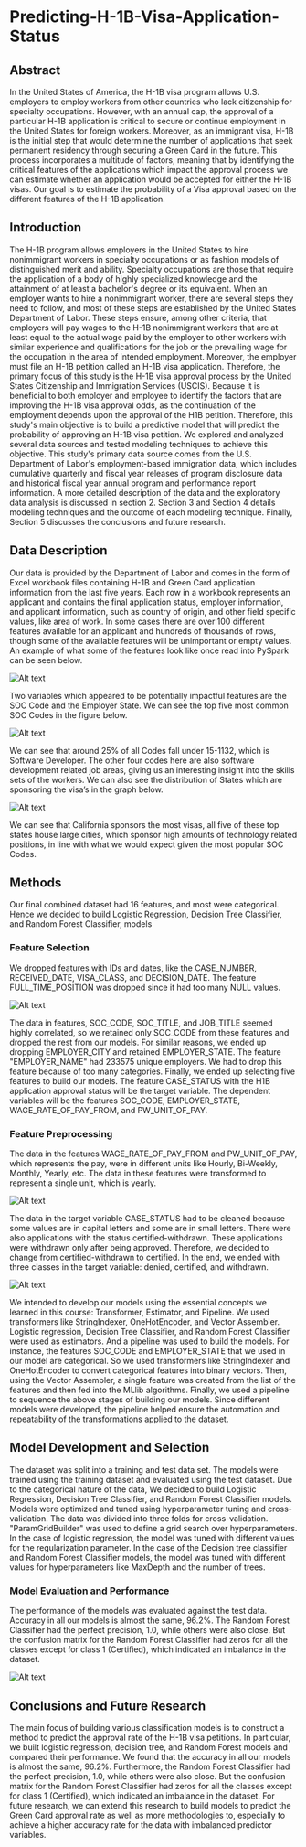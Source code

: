 # Predicting-H-1B-Visa-Application-Status

## Abstract

In the United States of America, the H-1B visa program allows U.S. employers to employ workers from other countries who lack citizenship for specialty occupations. However, with an annual cap, the approval of a particular H-1B application is critical to secure or continue employment in the United States for foreign workers. Moreover, as an immigrant visa, H-1B is the initial step that would determine the number of applications that seek permanent residency through securing a Green Card in the future. This process incorporates a multitude of factors, meaning that by identifying the critical features of the applications which impact the approval process we can estimate whether an application would be accepted for either the H-1B visas. Our goal is to estimate the probability of a Visa approval based on the different features of the H-1B application.

## Introduction

The H-1B program allows employers in the United States to hire nonimmigrant workers in specialty occupations or as fashion models of distinguished merit and ability. Specialty occupations are those that require the application of a body of highly specialized knowledge and the attainment of at least a bachelor's degree or its equivalent.
When an employer wants to hire a nonimmigrant worker, there are several steps they need to follow, and most of these steps are established by the United States Department of Labor. These steps ensure, among other criteria, that employers will pay wages to the H-1B nonimmigrant workers that are at least equal to the actual wage paid by the employer to other workers with similar experience and qualifications for the job or the prevailing wage for the occupation in the area of intended employment.
Moreover, the employer must file an H-1B petition called an H-1B visa application. Therefore, the primary focus of this study is the H-1B visa approval process by the United States Citizenship and Immigration Services (USCIS). Because it is beneficial to both employer and employee to identify the factors that are improving the H-1B visa approval odds, as the continuation of the employment depends upon the approval of the H1B petition. Therefore, this study's main objective is to build a predictive model that will predict the probability of approving an H-1B visa petition. We explored and analyzed several data sources and tested modeling techniques to achieve this objective.
This study's primary data source comes from the U.S. Department of Labor's employment-based immigration data, which includes cumulative quarterly and fiscal year releases of program disclosure data and historical fiscal year annual program and performance report information. A more detailed description of the data and the exploratory data analysis is discussed in section 2.
Section 3 and Section 4 details modeling techniques and the outcome of each modeling technique. Finally, Section 5 discusses the conclusions and future research. 

## Data Description

Our data is provided by the Department of Labor and comes in the form of Excel workbook files containing H-1B and Green Card application information from the last five years. Each row in a workbook represents an applicant and contains the final application status, employer information, and applicant information, such as country of origin, and other field specific values, like area of work. In some cases there are over 100 different features available for an applicant and hundreds of thousands of rows, though some of the available features will be unimportant or empty values. An example of what some of the features look like once read into PySpark can be seen below.

![Alt text](/table1.jpg?raw=true "Title")

Two variables which appeared to be potentially impactful features are the SOC Code and the Employer State. We can see the top five most common SOC Codes in the figure below.

![Alt text](/EDA1.jpg?raw=true "Title")

We can see that around 25% of all Codes fall under 15-1132, which is Software Developer. The other four codes here are also software development related job areas, giving us an interesting insight into the skills sets of the workers. We can also see the distribution of States which are sponsoring the visa’s in the graph below.

![Alt text](/EDA2.jpg?raw=true "Title")

We can see that California sponsors the most visas, all five of these top states house large cities, which sponsor high amounts of technology related positions, in line with what we would expect given the most popular SOC Codes.

## Methods

Our final combined dataset had 16 features, and most were categorical. Hence we decided to build Logistic Regression, Decision Tree Classifier, and Random Forest Classifier, models

### Feature Selection

We dropped features with IDs and dates, like the CASE_NUMBER, RECEIVED_DATE, VISA_CLASS, and DECISION_DATE. The feature FULL_TIME_POSITION was dropped since it had too many NULL values. 

![Alt text](/table2.jpg?raw=true "Title")

The data in features, SOC_CODE, SOC_TITLE, and JOB_TITLE seemed highly correlated, so we retained only SOC_CODE from these features and dropped the rest from our models. For similar reasons, we ended up dropping EMPLOYER_CITY and retained EMPLOYER_STATE. The feature "EMPLOYER_NAME" had 233575 unique employers. We had to drop this feature because of too many categories. 
Finally, we ended up selecting five features to build our models. The feature CASE_STATUS with the H1B application approval status will be the target variable. The dependent variables will be the features SOC_CODE,  EMPLOYER_STATE, WAGE_RATE_OF_PAY_FROM, and PW_UNIT_OF_PAY. 

### Feature Preprocessing

The data in the features WAGE_RATE_OF_PAY_FROM and PW_UNIT_OF_PAY, which represents the pay, were in different units like Hourly, Bi-Weekly, Monthly, Yearly, etc. The data in these features were transformed to represent a single unit, which is yearly.

![Alt text](/table3.jpg?raw=true "Title")

The data in the target variable CASE_STATUS had to be cleaned because some values are in capital letters and some are in small letters. There were also applications with the status certified-withdrawn. These applications were withdrawn only after being approved. Therefore, we decided to change from certified-withdrawn to certified. In the end, we ended with three classes in the target variable: denied, certified, and withdrawn.

![Alt text](/table4.jpg?raw=true "Title")
 
We intended to develop our models using the essential concepts we learned in this course: Transformer, Estimator, and Pipeline. We used transformers like StringIndexer, OneHotEncoder, and Vector Assembler. Logistic regression, Decision Tree Classifier, and Random Forest Classifier were used as estimators. And a pipeline was used to build the models.
For instance, the features SOC_CODE and EMPLOYER_STATE that we used in our model are categorical. So we used transformers like StringIndexer and OneHotEncoder to convert categorical features into binary vectors. Then, using the Vector Assembler, a single feature was created from the list of the features and then fed into the MLlib algorithms.
Finally, we used a pipeline to sequence the above stages of building our models. Since different models were developed, the pipeline helped ensure the automation and repeatability of the transformations applied to the dataset. 

## Model Development and Selection

The dataset was split into a training and test data set. The models were trained using the training dataset and evaluated using the test dataset. Due to the categorical nature of the data, We decided to build Logistic Regression, Decision Tree Classifier, and Random Forest Classifier models.
Models were optimized and tuned using hyperparameter tuning and cross-validation. The data was divided into three folds for cross-validation. "ParamGridBuilder" was used to define a grid search over hyperparameters. In the case of logistic regression, the model was tuned with different values for the regularization parameter. In the case of the Decision tree classifier and Random Forest Classifier models, the model was tuned with different values for hyperparameters like MaxDepth and the number of trees.

### Model Evaluation and Performance

The performance of the models was evaluated against the test data. Accuracy in all our models is almost the same, 96.2%. The Random Forest Classifier had the perfect precision, 1.0, while others were also close. But the confusion matrix for the Random Forest Classifier had zeros for all the classes except for class 1 (Certified), which indicated an imbalance in the dataset.

![Alt text](/table5.jpg?raw=true "Title")

## Conclusions and Future Research

The main focus of building various classification models is to construct a method to predict the approval rate of the H-1B visa petitions. 
In particular, we built logistic regression, decision tree, and Random Forest models and compared their performance. We found that the accuracy in all our models is almost the same, 96.2%. Furthermore, the Random Forest Classifier had the perfect precision, 1.0, while others were also close. But the confusion matrix for the Random Forest Classifier had zeros for all the classes except for class 1 (Certified), which indicated an imbalance in the dataset.
For future research, we can extend this research to build models to predict the Green Card approval rate as well as more methodologies to, especially to achieve a higher accuracy rate for the data with imbalanced predictor variables.



